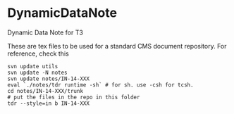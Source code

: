 DynamicDataNote
===============

Dynamic Data Note for T3

These are tex files to be used for a standard CMS document repository.
For reference, check this 

```
svn update utils
svn update -N notes
svn update notes/IN-14-XXX
eval `./notes/tdr runtime -sh` # for sh. use -csh for tcsh.
cd notes/IN-14-XXX/trunk
# put the files in the repo in this folder
tdr --style=in b IN-14-XXX
```
